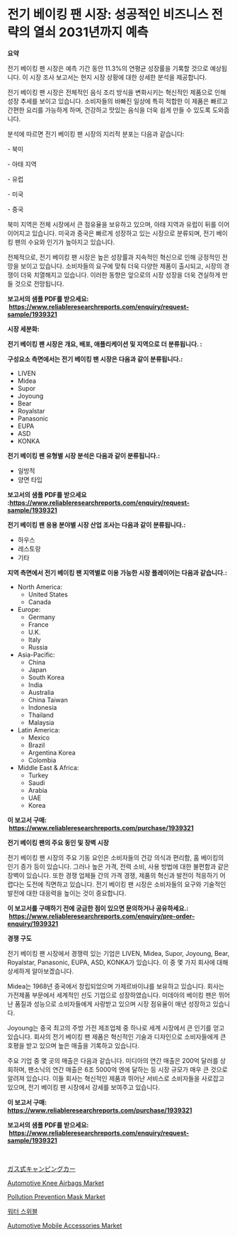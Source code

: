 <p><h1>전기 베이킹 팬 시장: 성공적인 비즈니스 전략의 열쇠 2031년까지 예측</h1></p><p><strong>요약</strong></p>
<p><p>전기 베이킹 팬 시장은 예측 기간 동안 11.3%의 연평균 성장률을 기록할 것으로 예상됩니다. 이 시장 조사 보고서는 현지 시장 상황에 대한 상세한 분석을 제공합니다.</p><p>전기 베이킹 팬 시장은 전체적인 음식 조리 방식을 변화시키는 혁신적인 제품으로 인해 성장 추세를 보이고 있습니다. 소비자들의 바빠진 일상에 특히 적합한 이 제품은 빠르고 간편한 요리를 가능하게 하며, 건강하고 맛있는 음식을 더욱 쉽게 만들 수 있도록 도와줍니다.</p><p>분석에 따르면 전기 베이킹 팬 시장의 지리적 분포는 다음과 같습니다:</p><p>- 북미</p><p>- 아태 지역</p><p>- 유럽</p><p>- 미국</p><p>- 중국</p><p>북미 지역은 전체 시장에서 큰 점유율을 보유하고 있으며, 아태 지역과 유럽이 뒤를 이어 이어지고 있습니다. 미국과 중국은 빠르게 성장하고 있는 시장으로 분류되며, 전기 베이킹 팬의 수요와 인기가 높아지고 있습니다.</p><p>전체적으로, 전기 베이킹 팬 시장은 높은 성장률과 지속적인 혁신으로 인해 긍정적인 전망을 보이고 있습니다. 소비자들의 요구에 맞춰 더욱 다양한 제품이 출시되고, 시장의 경쟁이 더욱 치열해지고 있습니다. 이러한 동향은 앞으로의 시장 성장을 더욱 견실하게 만들 것으로 전망됩니다.</p></p>
<p><strong>보고서의 샘플 PDF를 받으세요: &nbsp;<a href="https://www.reliableresearchreports.com/enquiry/request-sample/1939321">https://www.reliableresearchreports.com/enquiry/request-sample/1939321</a></strong></p>
<p><strong>시장 세분화:</strong></p>
<p><strong> 전기 베이킹 팬 시장은 개요, 배포, 애플리케이션 및 지역으로 더 분류됩니다. :</strong></p>
<p><strong>구성요소 측면에서는 전기 베이킹 팬 시장은 다음과 같이 분류됩니다.:</strong></p>
<p><ul><li>LIVEN</li><li>Midea</li><li>Supor</li><li>Joyoung</li><li>Bear</li><li>Royalstar</li><li>Panasonic</li><li>EUPA</li><li>ASD</li><li>KONKA</li></ul></p>
<p><strong> 전기 베이킹 팬 유형별 시장 분석은 다음과 같이 분류됩니다.:</strong></p>
<p><ul><li>일방적</li><li>양면 타입</li></ul></p>
<p><strong>보고서의 샘플 PDF를 받으세요 :<a href="https://www.reliableresearchreports.com/enquiry/request-sample/1939321">https://www.reliableresearchreports.com/enquiry/request-sample/1939321</a></strong></p>
<p><strong> 전기 베이킹 팬 응용 분야별 시장 산업 조사는 다음과 같이 분류됩니다.:</strong></p>
<p><ul><li>하우스</li><li>레스토랑</li><li>기타</li></ul></p>
<p><strong>지역 측면에서 전기 베이킹 팬 지역별로 이용 가능한 시장 플레이어는 다음과 같습니다.:</strong></p>
<p><ul>
    <li>
        North America:
        <ul>
            <li>United States</li>
            <li>Canada</li>
        </ul>
    </li>
    <li>
        Europe:
        <ul>
            <li>Germany</li>
            <li>France</li>
            <li>U.K.</li>
            <li>Italy</li>
            <li>Russia</li>
        </ul>
    </li>
    <li>
        Asia-Pacific:
        <ul>
            <li>China</li>
            <li>Japan</li>
            <li>South Korea</li>
            <li>India</li>
            <li>Australia</li>
            <li>China Taiwan</li>
            <li>Indonesia</li>
            <li>Thailand</li>
            <li>Malaysia</li>
        </ul>
    </li>
    <li>
        Latin America:
        <ul>
            <li>Mexico</li>
            <li>Brazil</li>
            <li>Argentina Korea</li>
            <li>Colombia</li>
        </ul>
    </li>
    <li>
        Middle East & Africa:
        <ul>
            <li>Turkey</li>
            <li>Saudi</li>
            <li>Arabia</li>
            <li>UAE</li>
            <li>Korea</li>
        </ul>
    </li>
    </ul></p>
<p><strong>이 보고서 구매: &nbsp;<a href="https://www.reliableresearchreports.com/purchase/1939321">https://www.reliableresearchreports.com/purchase/1939321</a></strong></p>
<p><strong>전기 베이킹 팬의 주요 동인 및 장벽 시장</strong></p>
<p><p>전기 베이킹 팬 시장의 주요 기동 요인은 소비자들의 건강 의식과 편리함, 홈 베이킹의 인기 증가 등이 있습니다. 그러나 높은 가격, 전력 소비, 사용 방법에 대한 불편함과 같은 장벽이 있습니다. 또한 경쟁 업체들 간의 가격 경쟁, 제품의 혁신과 발전이 적응하기 어렵다는 도전에 직면하고 있습니다. 전기 베이킹 팬 시장은 소비자들의 요구와 기술적인 발전에 대한 대응력을 높이는 것이 중요합니다.</p></p>
<p><strong>이 보고서를 구매하기 전에 궁금한 점이 있으면 문의하거나 공유하세요.: &nbsp;<a href="https://www.reliableresearchreports.com/enquiry/pre-order-enquiry/1939321">https://www.reliableresearchreports.com/enquiry/pre-order-enquiry/1939321</a></strong></p>
<p><strong>경쟁 구도</strong></p>
<p><p>전기 베이킹 팬 시장에서 경쟁력 있는 기업은 LIVEN, Midea, Supor, Joyoung, Bear, Royalstar, Panasonic, EUPA, ASD, KONKA가 있습니다. 이 중 몇 가지 회사에 대해 상세하게 알아보겠습니다.</p><p>Midea는 1968년 중국에서 창립되었으며 가제르바이냐를 보유하고 있습니다. 회사는 가전제품 부문에서 세계적인 선도 기업으로 성장하였습니다. 미데아의 베이킹 팬은 뛰어난 품질과 성능으로 소비자들에게 사랑받고 있으며 시장 점유율이 매년 성장하고 있습니다.</p><p>Joyoung는 중국 최고의 주방 가전 제조업체 중 하나로 세계 시장에서 큰 인기를 얻고 있습니다. 회사의 전기 베이킹 팬 제품은 혁신적인 기술과 디자인으로 소비자들에게 큰 호평을 받고 있으며 높은 매출을 기록하고 있습니다.</p><p>주요 기업 중 몇 곳의 매출은 다음과 같습니다. 미디아의 연간 매출은 200억 달러를 상회하며, 팬소닉의 연간 매출은 6조 5000억 엔에 달하는 등 시장 규모가 매우 큰 것으로 알려져 있습니다. 이들 회사는 혁신적인 제품과 뛰어난 서비스로 소비자들을 사로잡고 있으며, 전기 베이킹 팬 시장에서 강세를 보여주고 있습니다.</p></p>
<p><strong>이 보고서 구매: &nbsp; <a href="https://www.reliableresearchreports.com/purchase/1939321">https://www.reliableresearchreports.com/purchase/1939321</a></strong></p>
<p><strong>보고서의 샘플 PDF를 받으세요: &nbsp;<a href="https://www.reliableresearchreports.com/enquiry/request-sample/1939321">https://www.reliableresearchreports.com/enquiry/request-sample/1939321</a></strong><strong></strong></p>
<p>&nbsp;</p>
<p><p><a href="https://github.com/dzy793153605/Market-Research-Report-List-1/blob/main/61758089675.md">ガス式キャンピングカー</a></p><p><a href="https://issuu.com/reportprime-2/docs/automotive-knee-airbags-market-size-2030.pptx">Automotive Knee Airbags Market</a></p><p><a href="https://github.com/guneycigdem35/Market-Research-Report-List-2/blob/main/pollution-prevention-mask-market.md">Pollution Prevention Mask Market</a></p><p><a href="https://github.com/vseigx30c9a1j/Market-Research-Report-List-1/blob/main/40279398980.md">워터 스위블</a></p><p><a href="https://issuu.com/reportprime-2/docs/automotive-mobile-accessories-market-size-2030.ppt">Automotive Mobile Accessories Market</a></p></p>